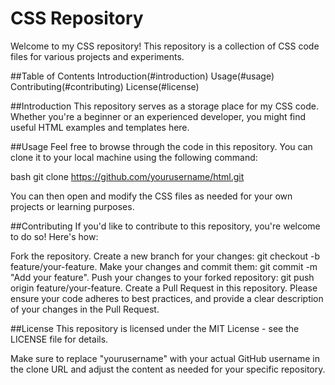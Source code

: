 # CSS Repository
Welcome to my CSS repository! This repository is a collection of CSS code files for various projects and experiments.

##Table of Contents
Introduction(#introduction)
Usage(#usage)
Contributing(#contributing)
License(#license)

##Introduction
This repository serves as a storage place for my CSS code. Whether you're a beginner or an experienced developer, you might find useful HTML examples and templates here.

##Usage
Feel free to browse through the code in this repository. You can clone it to your local machine using the following command:

bash git clone https://github.com/yourusername/html.git

You can then open and modify the CSS files as needed for your own projects or learning purposes.

##Contributing
If you'd like to contribute to this repository, you're welcome to do so! Here's how:

Fork the repository.
Create a new branch for your changes: git checkout -b feature/your-feature.
Make your changes and commit them: git commit -m "Add your feature".
Push your changes to your forked repository: git push origin feature/your-feature.
Create a Pull Request in this repository.
Please ensure your code adheres to best practices, and provide a clear description of your changes in the Pull Request.

##License
This repository is licensed under the MIT License - see the LICENSE file for details.

Make sure to replace "yourusername" with your actual GitHub username in the clone URL and adjust the content as needed for your specific repository.
